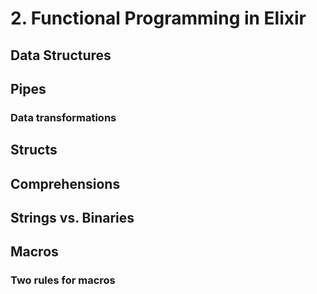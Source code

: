 # 2. Functional Programming in Elixir

## Data Structures
## Pipes
### Data transformations
## Structs
## Comprehensions
## Strings vs. Binaries
## Macros
### Two rules for macros
